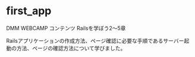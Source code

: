 # first_app
DMM WEBCAMP コンテンツ Railsを学ぼう2〜5章

Railsアプリケーションの作成方法、ページ確認に必要な手順であるサーバー起動の方法、ページの確認方法について学びました。
